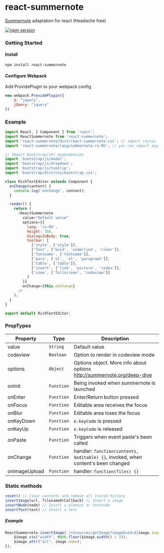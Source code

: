 # react-summernote
[Summernote](https://github.com/summernote/summernote) adaptation for react (Headache free)

[![npm version](https://badge.fury.io/js/react-summernote.svg)](https://www.npmjs.com/package/react-summernote)


### Getting Started

#### Install

```
npm install react-summernote
```

#### Configure Webpack

Add ProvidePlugin to your webpack config

```javascript
new webpack.ProvidePlugin({
	$: "jquery",
	jQuery: "jquery"
})
```

### Example

```javascript
import React, { Component } from 'react';
import ReactSummernote from 'react-summernote';
import 'react-summernote/dist/react-summernote.css'; // import styles
import 'react-summernote/lang/summernote-ru-RU'; // you can import any other locale

// Import bootstrap(v4) dependencies
import 'bootstrap/js/modal';
import 'bootstrap/js/dropdown';
import 'bootstrap/js/tooltip';
import 'bootstrap/dist/css/bootstrap.css';

class RichTextEditor extends Component {
  onChange(content) {
    console.log('onChange', content);
  }

  render() {
    return (
      <ReactSummernote
        value="Default value"
        options={{
          lang: 'ru-RU',
          height: 350,
          dialogsInBody: true,
          toolbar: [
            ['style', ['style']],
            ['font', ['bold', 'underline', 'clear']],
            ['fontname', ['fontname']],
            ['para', ['ul', 'ol', 'paragraph']],
            ['table', ['table']],
            ['insert', ['link', 'picture', 'video']],
            ['view', ['fullscreen', 'codeview']]
          ]
        }}
        onChange={this.onChange}
      />
    );
  }
}

export default RichTextEditor;
```

### PropTypes

|  Property  |  Type  |  Description  |
|------------|--------|---------------|
| value | `String` | Default value |
| codeview | `Boolean` | Option to render in codeview mode |
| options | `Object` | Options object. More info about options http://summernote.org/deep-dive |
| onInit | `Function` | Being invoked when summernote is launched |
| onEnter | `Function` | Enter/Return button pressed |
| onFocus | `Function` | Editable area receives the focus |
| onBlur | `Function` | Editable area loses the focus |
| onKeyDown | `Function` | `e.keyCode` is pressed |
| onKeyUp | `Function` | `e.keyCode` is released |
| onPaste | `Function` | Triggers when event paste's been called |
| onChange | `Function` | handler: `function(contents, $editable) {}`, invoked, when content's been changed |
| onImageUpload | `Function` | handler: `function(files) {}` |

### Static methods

```javascript
reset() // Clear contents and remove all stored history
insertImage(url, filenameOrCallback) // Insert a image
insertNode(node) // Insert a element or textnode
insertText(text) // Insert a text
```

##### Example

```javascript
ReactSummernote.insertImage(`/resources/getImage?imageGuid=${image.imageGuid}`, $image => {
	$image.css("width", Math.floor($image.width() / 2));
	$image.attr("alt", image.name);
});
```
